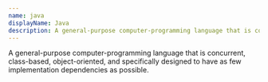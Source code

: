 ```yaml
---
name: java
displayName: Java
description: A general-purpose computer-programming language that is concurrent, class-based, object-oriented, and specifically designed to have as few implementation dependencies as possible.
---
```


A general-purpose computer-programming language that is concurrent, class-based, object-oriented, and specifically designed to have as few implementation dependencies as possible.